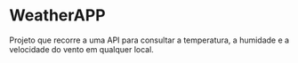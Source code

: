 # WeatherAPP
Projeto que recorre a uma API para consultar a temperatura, a humidade e a velocidade do vento em qualquer local.
